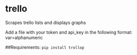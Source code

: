 # trello
Scrapes trello lists and displays graphs

Add a file with your token and api_key in the following format:
var=alphanumeric

##Requirements:
`pip install trollop `

